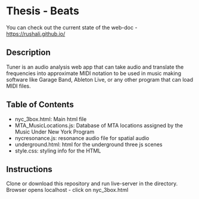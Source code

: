 # Thesis - Beats

You can check out the current state of the web-doc - https://rushali.github.io/

## Description
Tuner is an audio analysis web app that can take audio and translate the frequencies into approximate MIDI notation to be used in music making software like Garage Band, Ableton Live, or any other program that can load MIDI files.


## Table of Contents
* nyc_3box.html: Main html file
* MTA_MusicLocations.js: Database of MTA locations assigned by the Music Under New York Program
* nycresonance.js: resonance audio file for spatial audio 
* underground.html: html for the underground three js scenes
* style.css: styling info for the HTML

## Instructions
Clone or download this repository and run live-server in the directory. Browser opens localhost - click on nyc_3box.html

